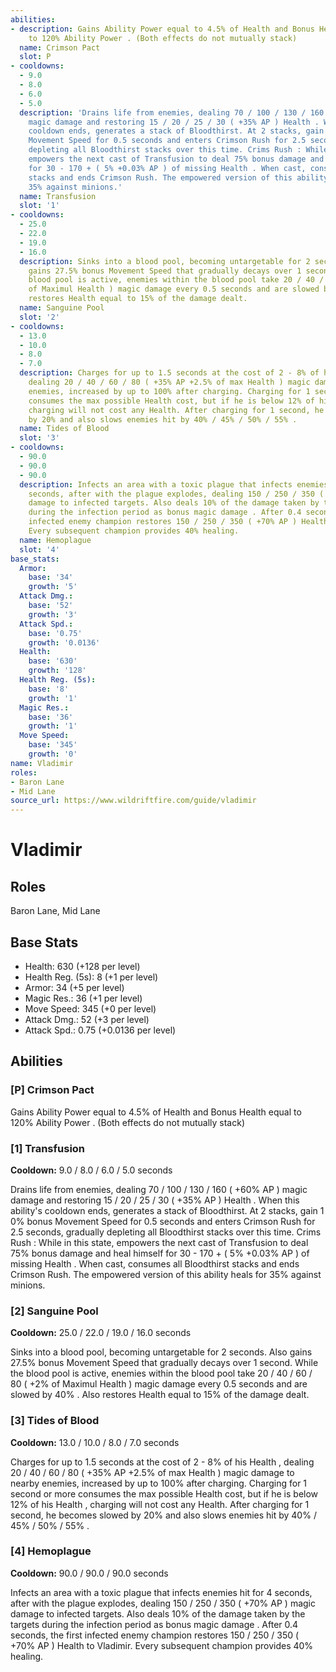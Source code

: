```yaml
---
abilities:
- description: Gains Ability Power equal to 4.5% of Health and Bonus Health equal
    to 120% Ability Power . (Both effects do not mutually stack)
  name: Crimson Pact
  slot: P
- cooldowns:
  - 9.0
  - 8.0
  - 6.0
  - 5.0
  description: 'Drains life from enemies, dealing 70 / 100 / 130 / 160 ( +60% AP )
    magic damage and restoring 15 / 20 / 25 / 30 ( +35% AP ) Health . When this ability''s
    cooldown ends, generates a stack of Bloodthirst. At 2 stacks, gain 1 0% bonus
    Movement Speed for 0.5 seconds and enters Crimson Rush for 2.5 seconds, gradually
    depleting all Bloodthirst stacks over this time. Crims Rush : While in this state,
    empowers the next cast of Transfusion to deal 75% bonus damage and heal himself
    for 30 - 170 + ( 5% +0.03% AP ) of missing Health . When cast, consumes all Bloodthirst
    stacks and ends Crimson Rush. The empowered version of this ability heals for
    35% against minions.'
  name: Transfusion
  slot: '1'
- cooldowns:
  - 25.0
  - 22.0
  - 19.0
  - 16.0
  description: Sinks into a blood pool, becoming untargetable for 2 seconds. Also
    gains 27.5% bonus Movement Speed that gradually decays over 1 second. While the
    blood pool is active, enemies within the blood pool take 20 / 40 / 60 / 80 ( +2%
    of Maximul Health ) magic damage every 0.5 seconds and are slowed by 40% . Also
    restores Health equal to 15% of the damage dealt.
  name: Sanguine Pool
  slot: '2'
- cooldowns:
  - 13.0
  - 10.0
  - 8.0
  - 7.0
  description: Charges for up to 1.5 seconds at the cost of 2 - 8% of his Health ,
    dealing 20 / 40 / 60 / 80 ( +35% AP +2.5% of max Health ) magic damage to nearby
    enemies, increased by up to 100% after charging. Charging for 1 second or more
    consumes the max possible Health cost, but if he is below 12% of his Health ,
    charging will not cost any Health. After charging for 1 second, he becomes slowed
    by 20% and also slows enemies hit by 40% / 45% / 50% / 55% .
  name: Tides of Blood
  slot: '3'
- cooldowns:
  - 90.0
  - 90.0
  - 90.0
  description: Infects an area with a toxic plague that infects enemies hit for 4
    seconds, after with the plague explodes, dealing 150 / 250 / 350 ( +70% AP ) magic
    damage to infected targets. Also deals 10% of the damage taken by the targets
    during the infection period as bonus magic damage . After 0.4 seconds, the first
    infected enemy champion restores 150 / 250 / 350 ( +70% AP ) Health to Vladimir.
    Every subsequent champion provides 40% healing.
  name: Hemoplague
  slot: '4'
base_stats:
  Armor:
    base: '34'
    growth: '5'
  Attack Dmg.:
    base: '52'
    growth: '3'
  Attack Spd.:
    base: '0.75'
    growth: '0.0136'
  Health:
    base: '630'
    growth: '128'
  Health Reg. (5s):
    base: '8'
    growth: '1'
  Magic Res.:
    base: '36'
    growth: '1'
  Move Speed:
    base: '345'
    growth: '0'
name: Vladimir
roles:
- Baron Lane
- Mid Lane
source_url: https://www.wildriftfire.com/guide/vladimir
---
```


# Vladimir

## Roles

Baron Lane, Mid Lane

## Base Stats

- Health: 630 (+128 per level)
- Health Reg. (5s): 8 (+1 per level)
- Armor: 34 (+5 per level)
- Magic Res.: 36 (+1 per level)
- Move Speed: 345 (+0 per level)
- Attack Dmg.: 52 (+3 per level)
- Attack Spd.: 0.75 (+0.0136 per level)

## Abilities

### [P] Crimson Pact

Gains Ability Power equal to 4.5% of Health and Bonus Health equal to 120% Ability Power . (Both effects do not mutually stack)

### [1] Transfusion

**Cooldown:** 9.0 / 8.0 / 6.0 / 5.0 seconds

Drains life from enemies, dealing 70 / 100 / 130 / 160 ( +60% AP ) magic damage and restoring 15 / 20 / 25 / 30 ( +35% AP ) Health . When this ability's cooldown ends, generates a stack of Bloodthirst. At 2 stacks, gain 1 0% bonus Movement Speed for 0.5 seconds and enters Crimson Rush for 2.5 seconds, gradually depleting all Bloodthirst stacks over this time. Crims Rush : While in this state, empowers the next cast of Transfusion to deal 75% bonus damage and heal himself for 30 - 170 + ( 5% +0.03% AP ) of missing Health . When cast, consumes all Bloodthirst stacks and ends Crimson Rush. The empowered version of this ability heals for 35% against minions.

### [2] Sanguine Pool

**Cooldown:** 25.0 / 22.0 / 19.0 / 16.0 seconds

Sinks into a blood pool, becoming untargetable for 2 seconds. Also gains 27.5% bonus Movement Speed that gradually decays over 1 second. While the blood pool is active, enemies within the blood pool take 20 / 40 / 60 / 80 ( +2% of Maximul Health ) magic damage every 0.5 seconds and are slowed by 40% . Also restores Health equal to 15% of the damage dealt.

### [3] Tides of Blood

**Cooldown:** 13.0 / 10.0 / 8.0 / 7.0 seconds

Charges for up to 1.5 seconds at the cost of 2 - 8% of his Health , dealing 20 / 40 / 60 / 80 ( +35% AP +2.5% of max Health ) magic damage to nearby enemies, increased by up to 100% after charging. Charging for 1 second or more consumes the max possible Health cost, but if he is below 12% of his Health , charging will not cost any Health. After charging for 1 second, he becomes slowed by 20% and also slows enemies hit by 40% / 45% / 50% / 55% .

### [4] Hemoplague

**Cooldown:** 90.0 / 90.0 / 90.0 seconds

Infects an area with a toxic plague that infects enemies hit for 4 seconds, after with the plague explodes, dealing 150 / 250 / 350 ( +70% AP ) magic damage to infected targets. Also deals 10% of the damage taken by the targets during the infection period as bonus magic damage . After 0.4 seconds, the first infected enemy champion restores 150 / 250 / 350 ( +70% AP ) Health to Vladimir. Every subsequent champion provides 40% healing.

